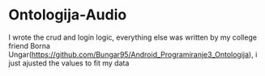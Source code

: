 # Ontologija-Audio

I wrote the crud and login logic, everything else was written by my college friend Borna Ungar(https://github.com/Bungar95/Android_Programiranje3_Ontologija), i just ajusted the values to fit my data
